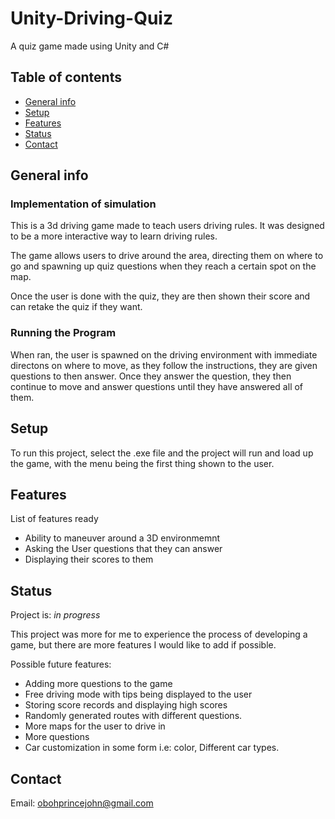 # Unity-Driving-Quiz
A quiz game made using Unity and C#

## Table of contents
* [General info](#general-info)
* [Setup](#setup)
* [Features](#features)
* [Status](#status)
* [Contact](#contact)

## General info
### Implementation of simulation

This is a 3d driving game made to teach users driving rules. It was designed to be a more interactive way to learn driving rules.

The game allows users to drive around the area, directing them on where to go and spawning up quiz questions when they reach a certain spot on the map.

Once the user is done with the quiz, they are then shown their score and can retake the quiz if they want.

### Running the Program
When ran, the user is spawned on the driving environment with immediate directons on where to move, as they follow the instructions, they are given questions to then answer.
Once they answer the question, they then continue to move and answer questions until they have answered all of them.
## Setup
To run this project, select the .exe file and the project will run and load up the game, with the menu being the first thing shown to the user.

## Features
List of features ready
* Ability to maneuver around a 3D environmemnt
* Asking the User questions that they can answer
* Displaying their scores to them

## Status
Project is: _in progress_

This project was more for me to experience the process of developing a game, but there are more features I would like to add if possible.

Possible future features:
* Adding more questions to the game
* Free driving mode with tips being displayed to the user
* Storing score records and displaying high scores
* Randomly generated routes with different questions.
* More maps for the user to drive in
* More questions 
* Car customization in some form i.e: color, Different car types.

## Contact
Email: obohprincejohn@gmail.com
